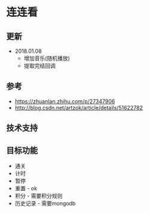 # 连连看


## 更新

- 2018.01.08
    + 增加音乐(随机播放)
    + 提取完结回调



## 参考
- https://zhuanlan.zhihu.com/p/27347906
- http://blog.csdn.net/artzok/article/details/51622782

## 技术支持


## 目标功能
- 通关
- 计时
- 暂停
- 重置 - ok
- 积分 - 需要积分规则
- 历史记录 - 需要mongodb


